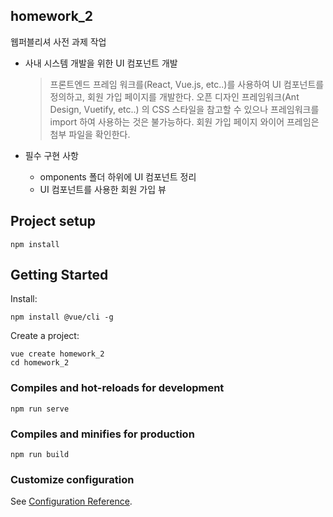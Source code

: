 ## homework_2
웹퍼블리셔 사전 과제 작업

+ 사내 시스템 개발을 위한 UI 컴포넌트 개발

  > 프론트엔드 프레임 워크를(React, Vue.js, etc..)를 사용하여 UI 컴포넌트를 정의하고, 회원 가입 페이지를 개발한다. 오픈 디자인 프레임워크(Ant Design, Vuetify, etc..) 의 CSS 스타일을 참고할 수 있으나 프레임워크를 import 하여 사용하는 것은 불가능하다. 회원 가입 페이지 와이어 프레임은 첨부 파일을 확인한다. 
  
+ 필수 구현 사항
  * omponents 폴더 하위에 UI 컴포넌트 정리
  * UI 컴포넌트를 사용한 회원 가입 뷰 

## Project setup
```
npm install
```

## Getting Started
Install:
```
npm install @vue/cli -g
```

Create a project:
```
vue create homework_2
cd homework_2
```

### Compiles and hot-reloads for development
```
npm run serve
```

### Compiles and minifies for production
```
npm run build
```

### Customize configuration
See [Configuration Reference](https://cli.vuejs.org/config/).
